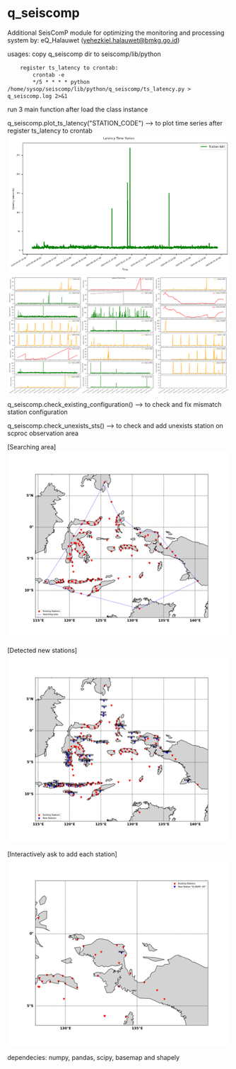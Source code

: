 # q_seiscomp
Additional SeisComP module for optimizing the monitoring and processing system
by: eQ_Halauwet (yehezkiel.halauwet@bmkg.go.id)

usages: copy q_seiscomp dir to seiscomp/lib/python
    
        register ts_latency to crontab:
            crontab -e
            */5 * * * * python /home/sysop/seiscomp/lib/python/q_seiscomp/ts_latency.py > q_seiscomp.log 2>&1
    
run 3 main function after load the class instance <from q_seiscomp import q_seiscomp>

q_seiscomp.plot_ts_latency("STATION_CODE") --> to plot time series after register ts_latency to crontab
![latency_plot_single_sta](images/TS_1.png?raw=true "Title")
![latency_plot_multi_sts](images/TS_2.png?raw=true "Title")
            
q_seiscomp.check_existing_configuration() --> to check and fix mismatch station configuration

q_seiscomp.check_unexists_sts() --> to check and add unexists station on scproc observation area

[Searching area]
![latency_plot_multi_sts](images/Set_searching_area.png?raw=true "Title")


[Detected new stations]
![latency_plot_single_sta](images/Detected_new_sts.png?raw=true "Title")


[Interactively ask to add each station]
![latency_plot_multi_sts](images/Interactive_ask_to_be_added.png?raw=true "Title")


dependecies: numpy, pandas, scipy, basemap and shapely
